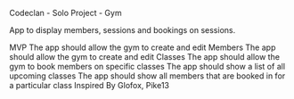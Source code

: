 Codeclan - Solo Project - Gym

App to display members, sessions and bookings on sessions.

MVP The app should allow the gym to create and edit Members The app should allow the gym to create and edit Classes The app should allow the gym to book members on specific classes The app should show a list of all upcoming classes The app should show all members that are booked in for a particular class Inspired By Glofox, Pike13
